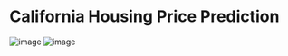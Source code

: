 ﻿# California Housing Price Prediction
 ![image](https://github.com/dimplefrancis/California-House-Price-Prediction/assets/55413450/08f1b35b-58d3-42a8-85fa-2febc1690e4a)
 ![image](https://github.com/dimplefrancis/California-House-Price-Prediction/assets/55413450/a565ff21-41da-413c-8ec4-7ffd83b7ac71)


